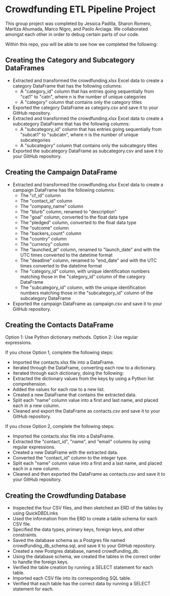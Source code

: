 # Crowdfunding ETL Pipeline Project

This group project was completed by Jessica Padilla, Sharon Romero, Maritza Ahumada, Marco Nigro, and Paolo Arciaga. We collaborated amongst each other in order to debug certain parts of our code. 

Within this repo, you will be able to see how we completed the following: 

## Creating the Category and Subcategory DataFrames
- Extracted and transformed the crowdfunding.xlsx Excel data to create a category DataFrame that has the following columns:
  - A "category_id" column that has entries going sequentially from "cat1" to "catn", where n is the number of unique categories
  - A "category" column that contains only the category titles
- Exported the category DataFrame as category.csv and save it to your GitHub repository.
- Extracted and transformed the crowdfunding.xlsx Excel data to create a subcategory DataFrame that has the following columns:
  - A "subcategory_id" column that has entries going sequentially from "subcat1" to "subcatn", where n is the number of unique subcategories
  - A "subcategory" column that contains only the subcategory titles
- Exported the subcategory DataFrame as subcategory.csv and save it to your GitHub repository.
  
## Creating the Campaign DataFrame
- Extracted and transformed the crowdfunding.xlsx Excel data to create a campaign DataFrame has the following columns:
  - The "cf_id" column
  - The "contact_id" column
  - The "company_name" column
  - The "blurb" column, renamed to "description"
  - The "goal" column, converted to the float data type
  - The "pledged" column, converted to the float data type
  - The "outcome" column
  - The "backers_count" column
  - The "country" column
  - The "currency" column
  - The "launched_at" column, renamed to "launch_date" and with the UTC times converted to the datetime format
  - The "deadline" column, renamed to "end_date" and with the UTC times converted to the datetime format
  - The "category_id" column, with unique identification numbers matching those in the "category_id" column of the category DataFrame
  - The "subcategory_id" column, with the unique identification numbers matching those in the "subcategory_id" column of the subcategory DataFrame
- Exported the campaign DataFrame as campaign.csv and save it to your GitHub repository.
  
## Creating the Contacts DataFrame
Option 1: Use Python dictionary methods.
Option 2: Use regular expressions.

If you chose Option 1, complete the following steps:

- Imported the contacts.xlsx file into a DataFrame.
- Iterated through the DataFrame, converting each row to a dictionary.
- Iterated through each dictionary, doing the following:
- Extracted the dictionary values from the keys by using a Python list comprehension.
- Added the values for each row to a new list.
- Created a new DataFrame that contains the extracted data.
- Split each "name" column value into a first and last name, and placed each in a new column.
- Cleaned and export the DataFrame as contacts.csv and save it to your GitHub repository.

If you chose Option 2, complete the following steps:

- Imported the contacts.xlsx file into a DataFrame.
- Extracted the "contact_id", "name", and "email" columns by using regular expressions.
- Created a new DataFrame with the extracted data.
- Converted the "contact_id" column to the integer type.
- Split each "name" column value into a first and a last name, and placed each in a new column.
- Cleaned and then exported the DataFrame as contacts.csv and save it to your GitHub repository.

## Creating the Crowdfunding Database
- Inspected the four CSV files, and then sketched an ERD of the tables by using QuickDBDLinks 
- Used the information from the ERD to create a table schema for each CSV file.
- Specified the data types, primary keys, foreign keys, and other constraints.
- Saved the database schema as a Postgres file named crowdfunding_db_schema.sql, and save it to your GitHub repository.
- Created a new Postgres database, named crowdfunding_db.
- Using the database schema, we created the tables in the correct order to handle the foreign keys.
- Verified the table creation by running a SELECT statement for each table.
- Imported each CSV file into its corresponding SQL table.
- Verified that each table has the correct data by running a SELECT statement for each.
